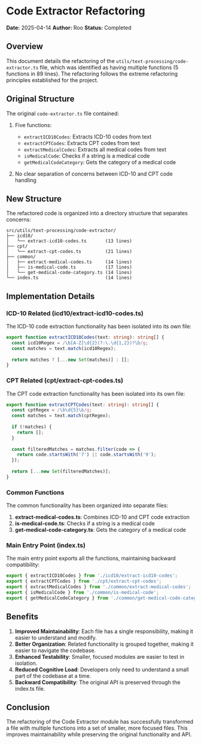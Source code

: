 # Code Extractor Refactoring

**Date:** 2025-04-14
**Author:** Roo
**Status:** Completed

## Overview

This document details the refactoring of the `utils/text-processing/code-extractor.ts` file, which was identified as having multiple functions (5 functions in 89 lines). The refactoring follows the extreme refactoring principles established for the project.

## Original Structure

The original `code-extractor.ts` file contained:

1. Five functions:
   - `extractICD10Codes`: Extracts ICD-10 codes from text
   - `extractCPTCodes`: Extracts CPT codes from text
   - `extractMedicalCodes`: Extracts all medical codes from text
   - `isMedicalCode`: Checks if a string is a medical code
   - `getMedicalCodeCategory`: Gets the category of a medical code

2. No clear separation of concerns between ICD-10 and CPT code handling

## New Structure

The refactored code is organized into a directory structure that separates concerns:

```
src/utils/text-processing/code-extractor/
├── icd10/
│   └── extract-icd10-codes.ts       (13 lines)
├── cpt/
│   └── extract-cpt-codes.ts         (21 lines)
├── common/
│   ├── extract-medical-codes.ts     (14 lines)
│   ├── is-medical-code.ts           (17 lines)
│   └── get-medical-code-category.ts (14 lines)
└── index.ts                         (14 lines)
```

## Implementation Details

### ICD-10 Related (icd10/extract-icd10-codes.ts)

The ICD-10 code extraction functionality has been isolated into its own file:

```typescript
export function extractICD10Codes(text: string): string[] {
  const icd10Regex = /\b[A-Z]\d{2}(?:\.\d{1,2})?\b/g;
  const matches = text.match(icd10Regex);
  
  return matches ? [...new Set(matches)] : [];
}
```

### CPT Related (cpt/extract-cpt-codes.ts)

The CPT code extraction functionality has been isolated into its own file:

```typescript
export function extractCPTCodes(text: string): string[] {
  const cptRegex = /\b\d{5}\b/g;
  const matches = text.match(cptRegex);
  
  if (!matches) {
    return [];
  }
  
  const filteredMatches = matches.filter(code => {
    return code.startsWith('7') || code.startsWith('9');
  });
  
  return [...new Set(filteredMatches)];
}
```

### Common Functions

The common functionality has been organized into separate files:

1. **extract-medical-codes.ts**: Combines ICD-10 and CPT code extraction
2. **is-medical-code.ts**: Checks if a string is a medical code
3. **get-medical-code-category.ts**: Gets the category of a medical code

### Main Entry Point (index.ts)

The main entry point exports all the functions, maintaining backward compatibility:

```typescript
export { extractICD10Codes } from './icd10/extract-icd10-codes';
export { extractCPTCodes } from './cpt/extract-cpt-codes';
export { extractMedicalCodes } from './common/extract-medical-codes';
export { isMedicalCode } from './common/is-medical-code';
export { getMedicalCodeCategory } from './common/get-medical-code-category';
```

## Benefits

1. **Improved Maintainability**: Each file has a single responsibility, making it easier to understand and modify.
2. **Better Organization**: Related functionality is grouped together, making it easier to navigate the codebase.
3. **Enhanced Testability**: Smaller, focused modules are easier to test in isolation.
4. **Reduced Cognitive Load**: Developers only need to understand a small part of the codebase at a time.
5. **Backward Compatibility**: The original API is preserved through the index.ts file.

## Conclusion

The refactoring of the Code Extractor module has successfully transformed a file with multiple functions into a set of smaller, more focused files. This improves maintainability while preserving the original functionality and API.
